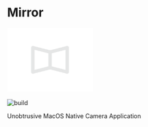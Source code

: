 # Mirror

<img height="150" src="https://github.com/bnidevs/Mirror/blob/main/Mirror/Mirror/Assets.xcassets/MenuBarIcon.imageset/MirrorLogo-1.png%2017-11-14-338.png">

![build](https://github.com/bnidevs/Mirror/actions/workflows/xcodebuild.yml/badge.svg)

Unobtrusive MacOS Native Camera Application
